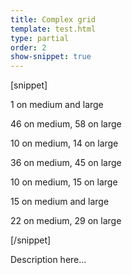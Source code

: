 ```yaml
---
title: Complex grid
template: test.html
type: partial
order: 2
show-snippet: true
---
```

[snippet]
<div class="col-wrap">
    <div class="col col--md-1 col--lg-1 margin-left--1">
        <p>1 on medium and large</p>
    </div>
    <div class="col col--md-46 col--lg-58">
        <p>46 on medium, 58 on large</p>
    </div>
</div>
<div class="col-wrap">
    <div class="col col--md-10 col--lg-14 margin-left--1">
        <p>10 on medium, 14 on large</p>
    </div>
    <div class="col col--md-36 col--lg-45">
        <p>36 on medium, 45 on large</p>
    </div>
</div>
<div class="col-wrap">
    <div class="col col--md-10 col--lg-15 margin-left--1">
        <p>10 on medium, 15 on large</p>
    </div>
    <div class="col col--md-15 col--lg-15">
        <p>15 on medium and  large</p>
    </div>
    <div class="col col--md-22 col--lg-29">
        <p>22 on medium, 29 on large</p>
    </div>
</div>

[/snippet]

Description here...
